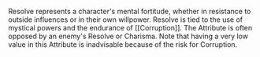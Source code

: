 Resolve represents a character's mental fortitude, whether in resistance to outside influences or in their own willpower. Resolve is tied to the use of mystical powers and the endurance of [[Corruption]]. The Attribute is often opposed by an enemy's Resolve or Charisma. Note that having a very low value in this Attribute is inadvisable because of the risk for Corruption.